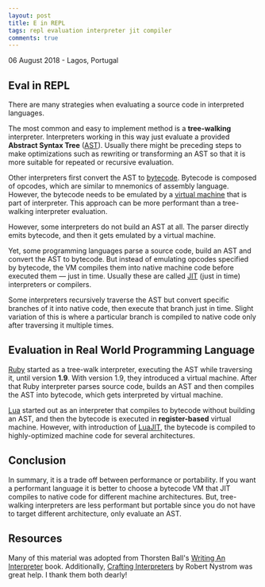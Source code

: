 ```yaml
---
layout: post
title: E in REPL
tags: repl evaluation interpreter jit compiler
comments: true
---
```


<p class="meta">06 August 2018 - Lagos, Portugal</p>

## Eval in REPL

There are many strategies when evaluating a source code in interpreted
languages.

The most common and easy to implement method is a **tree-walking** interpreter.
Interpreters working in this way just evaluate a provided **Abstract Syntax
Tree** ([AST][ast]). Usually there might be preceding steps to make
optimizations such as rewriting or transforming an AST so that it is more
suitable for repeated or recursive evaluation.

Other interpreters first convert the AST to [bytecode][bytecode]. Bytecode is
composed of opcodes, which are similar to mnemonics of assembly language.
However, the bytecode needs to be emulated by a [virtual machine][vm] that is
part of interpreter. This approach can be more performant than a tree-walking
interpreter evaluation.

However, some interpreters do not build an AST at all. The parser directly emits
bytecode, and then it gets emulated by a virtual machine.

Yet, some programming languages parse a source code, build an AST and convert
the AST to bytecode. But instead of emulating opcodes specified by bytecode, the
VM compiles them into native machine code before executed them &mdash; just in
time. Usually these are called [JIT][jit] (just in time) interpreters or
compilers.

Some interpreters recursively traverse the AST but convert specific branches of
it into native code, then execute that branch just in time. Slight variation of
this is where a particular branch is compiled to native code only after
traversing it multiple times.

## Evaluation in Real World Programming Language

[Ruby][ruby] started as a tree-walk interpreter, executing the AST while
traversing it, until version **1.9**. With version 1.9, they introduced a
virtual machine. After that Ruby interpreter parses source code, builds an AST
and then compiles the AST into bytecode, which gets interpreted by virtual
machine.

[Lua][lua] started out as an interpreter that compiles to bytecode without
building an AST, and then the bytecode is executed in **register-based** virtual
machine. However, with introduction of [LuaJIT][luajit], the bytecode is
compiled to highly-optimized machine code for several architectures.

## Conclusion

In summary, it is a trade off between performance or portability. If you want a
performant language it is better to choose a bytecode VM that JIT compiles to
native code for different machine architectures. But, tree-walking interpreters
are less performant but portable since you do not have to target different
architecture, only evaluate an AST.

## Resources

Many of this material was adopted from Thorsten Ball's [Writing An
Interpreter][monkeylang] book. Additionally, [Crafting Interpreters][ci] by
Robert Nystrom was great help. I thank them both dearly!

[ast]: https://en.wikipedia.org/wiki/Abstract_syntax_tree
[bytecode]: https://en.wikipedia.org/wiki/Bytecode
[vm]: https://en.wikipedia.org/wiki/Virtual_machine
[jit]: https://en.wikipedia.org/wiki/Just-in-time_compilation
[ruby]: https://www.ruby-lang.org/en/
[lua]: https://www.lua.org/
[luajit]: http://luajit.org/
[monkeylang]: https://interpreterbook.com/
[ci]: http://craftinginterpreters.com/
